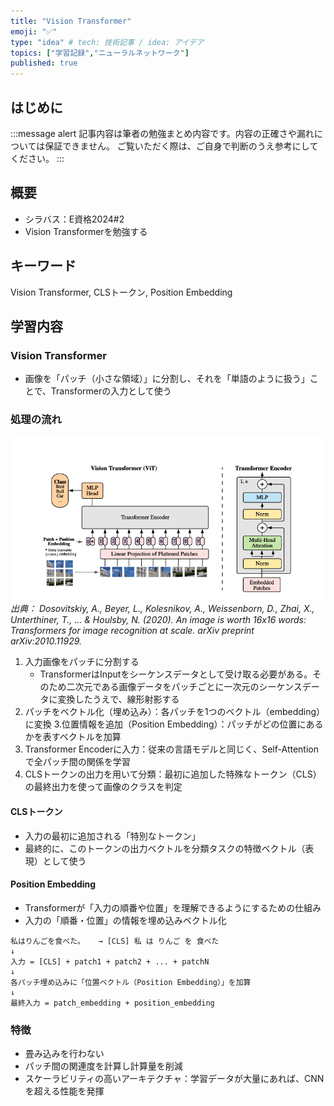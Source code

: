 ```yaml
---
title: "Vision Transformer"
emoji: "✅"
type: "idea" # tech: 技術記事 / idea: アイデア
topics: ["学習記録","ニューラルネットワーク"]
published: true
---
```


## はじめに
:::message alert
記事内容は筆者の勉強まとめ内容です。内容の正確さや漏れについては保証できません。
ご覧いただく際は、ご自身で判断のうえ参考にしてください。
:::


## 概要
- シラバス：E資格2024#2
- Vision Transformerを勉強する

## キーワード
Vision Transformer, CLSトークン, Position Embedding 

## 学習内容

### Vision Transformer
- 画像を「パッチ（小さな領域）」に分割し、それを「単語のように扱う」ことで、Transformerの入力として使う

### 処理の流れ
![](/images/e-memo-00043_01.png)
*出典：
Dosovitskiy, A., Beyer, L., Kolesnikov, A., Weissenborn, D., Zhai, X., Unterthiner, T., ... & Houlsby, N. (2020). An image is worth 16x16 words: Transformers for image recognition at scale. arXiv preprint arXiv:2010.11929.*

1. 入力画像をパッチに分割する
    - TransformerはInputをシーケンスデータとして受け取る必要がある。そのため二次元である画像データをパッチごとに一次元のシーケンスデータに変換したうえで、線形射影する
2. パッチをベクトル化（埋め込み）：各パッチを1つのベクトル（embedding）に変換
3.位置情報を追加（Position Embedding）：パッチがどの位置にあるかを表すベクトルを加算
4. Transformer Encoderに入力：従来の言語モデルと同じく、Self-Attentionで全パッチ間の関係を学習
5. CLSトークンの出力を用いて分類：最初に追加した特殊なトークン（CLS）の最終出力を使って画像のクラスを判定

#### CLSトークン
- 入力の最初に追加される「特別なトークン」
- 最終的に、このトークンの出力ベクトルを分類タスクの特徴ベクトル（表現）として使う

#### Position Embedding 
- Transformerが「入力の順番や位置」を理解できるようにするための仕組み
- 入力の「順番・位置」の情報を埋め込みベクトル化

```
私はりんごを食べた。   → [CLS] 私 は りんご を 食べた
↓
入力 = [CLS] + patch1 + patch2 + ... + patchN
↓
各パッチ埋め込みに「位置ベクトル（Position Embedding）」を加算
↓
最終入力 = patch_embedding + position_embedding
```


### 特徴
- 畳み込みを行わない
- パッチ間の関連度を計算し計算量を削減
- スケーラビリティの高いアーキテクチャ：学習データが大量にあれば、CNNを超える性能を発揮